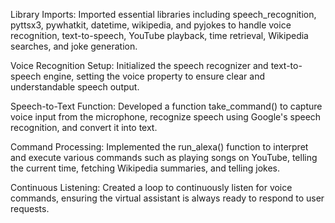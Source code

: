 Library Imports: Imported essential libraries including speech_recognition, pyttsx3, pywhatkit, datetime, wikipedia, and pyjokes to handle voice recognition, text-to-speech, YouTube playback, time retrieval, Wikipedia searches, and joke generation.

Voice Recognition Setup: Initialized the speech recognizer and text-to-speech engine, setting the voice property to ensure clear and understandable speech output.

Speech-to-Text Function: Developed a function take_command() to capture voice input from the microphone, recognize speech using Google's speech recognition, and convert it into text.

Command Processing: Implemented the run_alexa() function to interpret and execute various commands such as playing songs on YouTube, telling the current time, fetching Wikipedia summaries, and telling jokes.

Continuous Listening: Created a loop to continuously listen for voice commands, ensuring the virtual assistant is always ready to respond to user requests.
